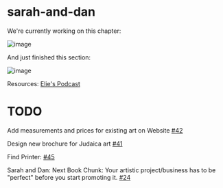 # sarah-and-dan

We're currently working on this chapter:

![image](https://github.com/user-attachments/assets/8f6522f2-aaf9-40a3-963f-05d6d9c064ed)


And just finished this section:

![image](https://github.com/user-attachments/assets/e7e7c86f-1fe1-4d58-be9b-59dc14a7b146)


Resources:
[Elie's Podcast](https://music.youtube.com/playlist?list=PLEmN937yN2KaPx569bd4i6AOuJR3Uovxs&si=wHbfTo_KFuqT8IP6)


# TODO

Add measurements and prices for existing art on Website [#42](https://github.com/pflagerd/sarah-and-dan/issues/42)

Design new brochure for Judaica art [#41](https://github.com/pflagerd/sarah-and-dan/issues/41)

Find Printer: [#45](https://github.com/pflagerd/sarah-and-dan/issues/45)

Sarah and Dan: Next Book Chunk: Your artistic project/business has to be "perfect" before you start promoting it.  [#24](https://github.com/pflagerd/sarah-and-dan/issues/24)



